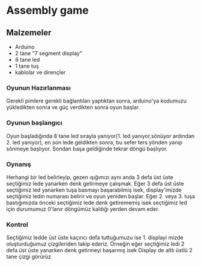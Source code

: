 # Assembly game

## Malzemeler
- Arduino
- 2 tane "7 segment display"
- 8 tane led
- 1 tane tuş
- kablolar ve dirençler

### Oyunun Hazırlanması
Gerekli pimlere gerekli bağlantıları yaptıktan sonra, arduino'ya kodumuzu yükledikten sonra ve güç verdikten sonra oyun başlar.

### Oyunun başlangıcı
Oyun başladığında 8 tane led sırayla yanıyor(1. led yanıyor,sönüyor ardından 2. led yanıyor), en son lede geldikten sonra, bu sefer ters yönden yanıp sönmeye başlıyor. Sondan başa geldiğinde tekrar döngü başlıyor.

### Oynanış
Herhangi bir led belirleyip, gezen ışığımızı aynı anda 3 defa üst üste seçtiğimiz lede yanarken denk getirmeye çalışmak.
Eğer 3 defa üst üste seçtiğimiz led yanarken tuşa basmayı başarabilmiş isek, display'imizde seçtiğimiz ledin numarası belirir ve oyun yeniden başlar.
Eğer 2. veya 3. tuşa bastığımızda önceki seçtiğimiz lede denk getirememiş isek seçtiğimiz led için durumumuz 0'lanır döngümüz kaldığı yerden devam eder.

### Kontrol
Seçtiğimiz ledde üst üste kaçıncı defa tuttuğumuzu ise 1. displayi mizde oluşturduğumuz çizgileriden takip ederiz. Örneğin eğer seçtiğimiz ledi 2 defa üst üste yanarken denk getirmeyi başarmış isek Display de altlı üstlü 2 tane çizgi görürüz
